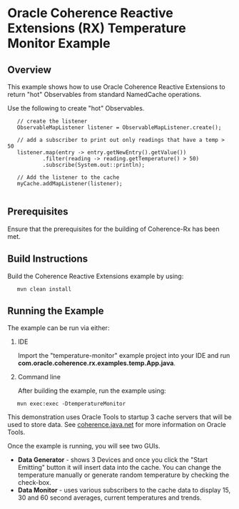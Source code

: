 Oracle Coherence Reactive Extensions (RX) Temperature Monitor Example
=====================================================================

Overview
--------

This example shows how to use Oracle Coherence Reactive Extensions
to return "hot" Observables from standard NamedCache operations.

Use the following to create "hot" Observables.

```
   // create the listener
   ObservableMapListener listener = ObservableMapListener.create();
   
   // add a subscriber to print out only readings that have a temp > 50
   listener.map(entry -> entry.getNewEntry().getValue())
           .filter(reading -> reading.getTemperature() > 50)
           .subscribe(System.out::println); 
   
   // Add the listener to the cache
   myCache.addMapListener(listener);
   
```  

Prerequisites
-------------

Ensure that the prerequisites for the building of Coherence-Rx has been met.
  
Build Instructions
------------------

Build the Coherence Reactive Extensions example by using:
```
   mvn clean install
```
     
Running the Example
-------------------
    
The example can be run via either:
    
1. IDE
 
   Import the "temperature-monitor" example project into your IDE and run **com.oracle.coherence.rx.examples.temp.App.java**.
       
2. Command line   
    
   After building the example, run the example using:
```
   mvn exec:exec -DtemperatureMonitor     
```

This demonstration uses Oracle Tools to startup 3 cache servers that will be used to store data.
 See [coherence.java.net](coherence.java.net) for more information on Oracle Tools.

Once the example is running, you will see two GUIs.
- **Data Generator** - shows 3 Devices and once you click the "Start Emitting" button it will 
insert data into the cache.  You can change the temperature manually or generate random temperature
by checking the check-box.
- **Data Monitor** - uses various subscribers to the cache data to display 15, 30 and 60 second 
averages, current temperatures and trends. 
        